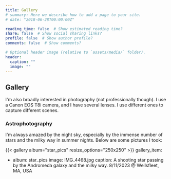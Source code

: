 ```yaml
---
title: Gallery
# summary: Here we describe how to add a page to your site.
# date: "2018-06-28T00:00:00Z"

reading_time: false  # Show estimated reading time?
share: false  # Show social sharing links?
profile: false  # Show author profile?
comments: false  # Show comments?

# Optional header image (relative to `assets/media/` folder).
header:
  caption: ""
  image: ""
---
```


## Gallery

I'm also broadly interested in photography (not professionally though). I use a Canon EOS T8i camera, and I have several lenses. I use different ones to capture different scenes.

### Astrophotography

I'm always amazed by the night sky, especially by the immense number of stars and the milky way in summer nights. Below are some pictures I took:

{{< gallery album="star_pics" resize_options="250x250" >}}
gallery_item:
  - album: star_pics
    image: IMG_4468.jpg
    caption: A shooting star passing by the Andromeda galaxy and the milky way. 8/11/2023 @ Wellsfleet, MA, USA
